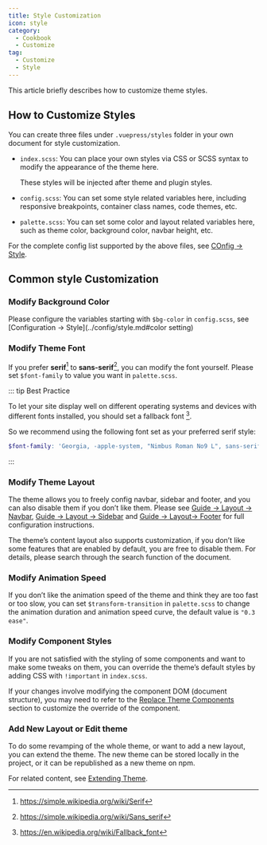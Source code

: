 ```yaml
---
title: Style Customization
icon: style
category:
  - Cookbook
  - Customize
tag:
  - Customize
  - Style
---
```


This article briefly describes how to customize theme styles.

<!-- more -->

## How to Customize Styles

You can create three files under `.vuepress/styles` folder in your own document for style customization.

- `index.scss`: You can place your own styles via CSS or SCSS syntax to modify the appearance of the theme here.

  These styles will be injected after theme and plugin styles.

- `config.scss`: You can set some style related variables here, including responsive breakpoints, container class names, code themes, etc.

- `palette.scss`: You can set some color and layout related variables here, such as theme color, background color, navbar height, etc.

For the complete config list supported by the above files, see [COnfig → Style](../../config/style.md).

## Common style Customization

### Modify Background Color

Please configure the variables starting with `$bg-color` in `config.scss`, see [Configuration → Style](../config/style.md#color setting)

### Modify Theme Font

If you prefer **serif**[^serif] to **sans-serif**[^sans-serif], you can modify the font yourself. Please set `$font-family` to value you want in `palette.scss`.

::: tip Best Practice

To let your site display well on different operating systems and devices with different fonts installed, you should set a fallback font [^fallback-font].

So we recommend using the following font set as your preferred serif style:

```scss
$font-family: 'Georgia, -apple-system, "Nimbus Roman No9 L", sans-serif';
```

:::

[^serif]: <https://simple.wikipedia.org/wiki/Serif>
[^sans-serif]: <https://simple.wikipedia.org/wiki/Sans_serif>
[^fallback-font]: <https://en.wikipedia.org/wiki/Fallback_font>

### Modify Theme Layout

The theme allows you to freely config navbar, sidebar and footer, and you can also disable them if you don’t like them. Please see [Guide → Layout → Navbar](../../guide/layout/navbar.md), [Guide → Layout → Sidebar](../../guide/layout/sidebar.md) and [Guide → Layout→ Footer](../../guide/layout/footer.md) for full configuration instructions.

The theme’s content layout also supports customization, if you don’t like some features that are enabled by default, you are free to disable them. For details, please search through the search function of the document.

### Modify Animation Speed

If you don’t like the animation speed of the theme and think they are too fast or too slow, you can set `$transform-transition` in `palette.scss` to change the animation duration and animation speed curve, the default value is `"0.3 ease"`.

### Modify Component Styles

If you are not satisfied with the styling of some components and want to make some tweaks on them, you can override the theme’s default styles by adding CSS with `!important` in `index.scss`.

If your changes involve modifying the component DOM (document structure), you may need to refer to the [Replace Theme Components](replace.md) section to customize the override of the component.

### Add New Layout or Edit theme

To do some revamping of the whole theme, or want to add a new layout, you can extend the theme. The new theme can be stored locally in the project, or it can be republished as a new theme on npm.

For related content, see [Extending Theme](extend.md).
